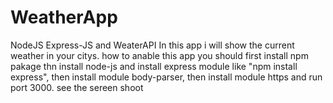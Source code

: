 # WeatherApp
NodeJS Express-JS and WeaterAPI
In this app i will show the current weather in your citys.
how to anable this app
you should first install npm pakage thn install node-js and install express module like "npm install express", then install module body-parser, then install module https
and run port 3000. see the sereen shoot
